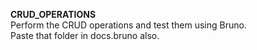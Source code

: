  
**CRUD_OPERATIONS**
<br>
Perform the CRUD operations and test them using Bruno. <br>
Paste that folder in docs.bruno also.
 

 
